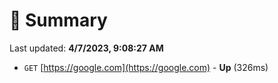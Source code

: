 # 📖 Summary
Last updated: **4/7/2023, 9:08:27 AM**

- `GET` [https://google.com](https://google.com) - **Up** (326ms)
